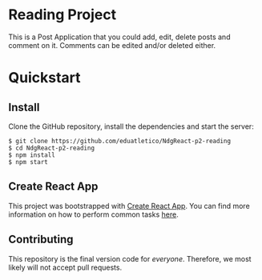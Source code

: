 # Reading Project

This is a Post Application that you could add, edit, delete posts and comment on it. Comments can be edited and/or deleted either.

# Quickstart

## Install

Clone the GitHub repository, install the dependencies and start the server:

```
$ git clone https://github.com/eduatletico/NdgReact-p2-reading
$ cd NdgReact-p2-reading
$ npm install
$ npm start
```

## Create React App

This project was bootstrapped with [Create React App](https://github.com/facebookincubator/create-react-app). You can find more information on how to perform common tasks [here](https://github.com/facebookincubator/create-react-app/blob/master/packages/react-scripts/template/README.md).

## Contributing

This repository is the final version code for _everyone_. Therefore, we most likely will not accept pull requests.
